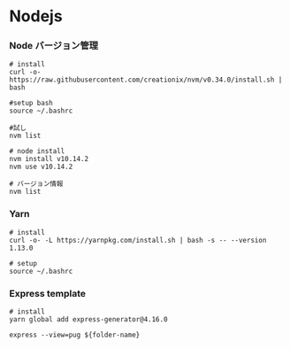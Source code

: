 # Nodejs

### Node バージョン管理
```
# install
curl -o- https://raw.githubusercontent.com/creationix/nvm/v0.34.0/install.sh | bash

#setup bash
source ~/.bashrc

#試し
nvm list

# node install
nvm install v10.14.2
nvm use v10.14.2

# バージョン情報
nvm list
```

### Yarn
```
# install
curl -o- -L https://yarnpkg.com/install.sh | bash -s -- --version 1.13.0

# setup
source ~/.bashrc
```

### Express template
```
# install
yarn global add express-generator@4.16.0

express --view=pug ${folder-name}
```
